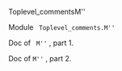 Toplevel_commentsM''

 Module `` Toplevel_comments.M''`` 


Doc of `` M''`` , part 1.



Doc of `` M''
`` , part 2.

